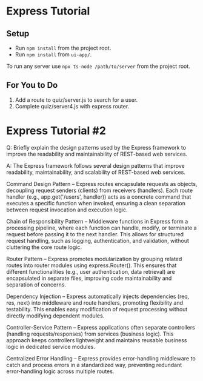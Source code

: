 # Express Tutorial

## Setup
- Run `npm install` from the project root.
- Run `npm install` from `ui-app/`.

To run any server use `npx ts-node /path/to/server` from the project root.

## For You to Do

1. Add a route to quiz/server.js to search for a user.
2. Complete quiz/server4.js with express router.

# Express Tutorial #2

Q: Briefly explain the design patterns used by the Express framework to improve the readability and maintainability of REST-based web services.

A: The Express framework follows several design patterns that improve readability, maintainability, and scalability of REST-based web services. 

Command Design Pattern – Express routes encapsulate requests as objects, decoupling request senders (clients) from receivers (handlers). Each route handler (e.g., app.get('/users', handler)) acts as a concrete command that executes a specific function when invoked, ensuring a clean separation between request invocation and execution logic.

Chain of Responsibility Pattern – Middleware functions in Express form a processing pipeline, where each function can handle, modify, or terminate a request before passing it to the next handler. This allows for structured request handling, such as logging, authentication, and validation, without cluttering the core route logic.

Router Pattern – Express promotes modularization by grouping related routes into router modules using express.Router(). This ensures that different functionalities (e.g., user authentication, data retrieval) are encapsulated in separate files, improving code maintainability and separation of concerns.

Dependency Injection – Express automatically injects dependencies (req, res, next) into middleware and route handlers, promoting flexibility and testability. This enables easy modification of request processing without directly modifying dependent modules.

Controller-Service Pattern – Express applications often separate controllers (handling requests/responses) from services (business logic). This approach keeps controllers lightweight and maintains reusable business logic in dedicated service modules.

Centralized Error Handling – Express provides error-handling middleware to catch and process errors in a standardized way, preventing redundant error-handling logic across multiple routes.